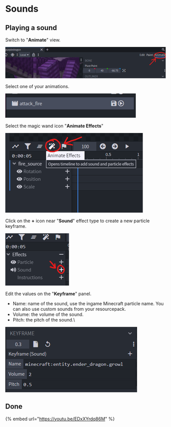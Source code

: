# Sounds

## Playing a sound

Switch to "**Animate**" view.

![](<../../../../.gitbook/assets/image (57).png>)

Select one of your animations.

![](<../../../../.gitbook/assets/image (130).png>)

Select the magic wand icon "**Animate Effects**"

![](<../../../../.gitbook/assets/image (45).png>)

Click on the **+** icon near "**Sound**" effect type to create a new particle keyframe.

![](<../../../../.gitbook/assets/image (99).png>)

Edit the values on the "**Keyframe**" panel.

* Name: name of the sound, use the ingame Minecraft particle name. You can also use custom sounds from your resourcepack.
* Volume: the volume of the sound.
* Pitch: the pitch of the sound.\


![](<../../../../.gitbook/assets/image (120).png>)

## Done

{% embed url="https://youtu.be/EDxXYrdq86M" %}
